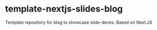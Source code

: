# template-nextjs-slides-blog
Template repository for blog to showcase slide-decks. Based on Next.JS
